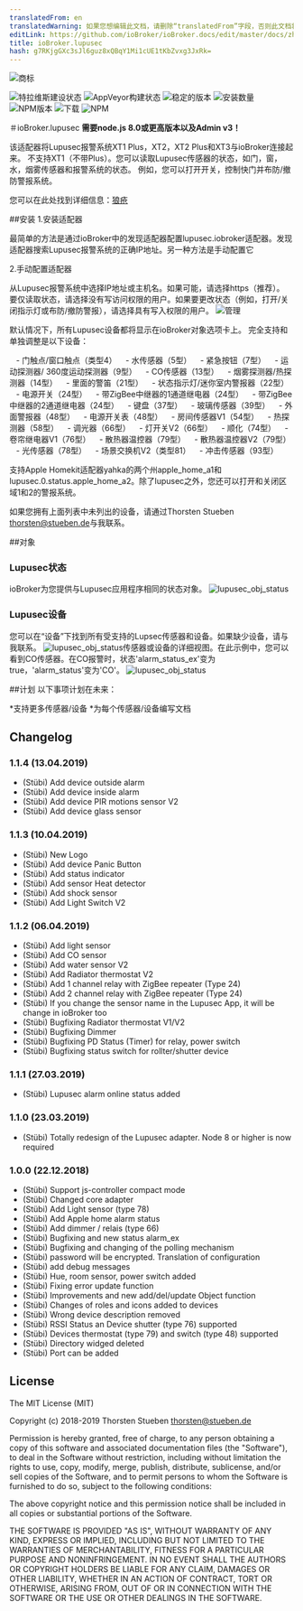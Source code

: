```yaml
---
translatedFrom: en
translatedWarning: 如果您想编辑此文档，请删除“translatedFrom”字段，否则此文档将再次自动翻译
editLink: https://github.com/ioBroker/ioBroker.docs/edit/master/docs/zh-cn/adapterref/iobroker.lupusec/README.md
title: ioBroker.lupusec
hash: g7RKjgGXc3sJl6guz8xQBqY1Mi1cUE1tKbZvxg3JxRk=
---
```

![商标](../../../en/adapterref/iobroker.lupusec/admin/lupusec.png)

![特拉维斯建设状态](https://travis-ci.org/schmupu/ioBroker.lupusec.svg?branch=master)
![AppVeyor构建状态](https://ci.appveyor.com/api/projects/status/github/schmupu/ioBroker.lupusec?branch=master&svg=true)
![稳定的版本](http://iobroker.live/badges/lupusec-stable.svg)
![安装数量](http://iobroker.live/badges/lupusec-installed.svg)
![NPM版本](http://img.shields.io/npm/v/iobroker.lupusec.svg)
![下载](https://img.shields.io/npm/dm/iobroker.lupusec.svg)
![NPM](https://nodei.co/npm/iobroker.lupusec.png?downloads=true)

＃ioBroker.lupusec
**需要node.js 8.0或更高版本以及Admin v3！**

该适配器将Lupusec报警系统XT1 Plus，XT2，XT2 Plus和XT3与ioBroker连接起来。
不支持XT1（不带Plus）。您可以读取Lupusec传感器的状态，如门，窗，水，烟雾传感器和报警系统的状态。
例如，您可以打开开关，控制快门并布防/撤防警报系统。

您可以在此处找到详细信息：[狼疮](https://www.lupus-electronics.de/en)

##安装
1.安装适配器

最简单的方法是通过ioBroker中的发现适配器配置lupusec.iobroker适配器。发现适配器搜索Lupusec报警系统的正确IP地址。另一种方法是手动配置它

2.手动配置适配器

从Lupusec报警系统中选择IP地址或主机名。如果可能，请选择https（推荐）。
要仅读取状态，请选择没有写访问权限的用户。如果要更改状态（例如，打开/关闭指示灯或布防/撤防警报），请选择具有写入权限的用户。
![管理](../../../en/adapterref/iobroker.lupusec/docs/en/img/lupusec_admin.png)

默认情况下，所有Lupusec设备都将显示在ioBroker对象选项卡上。
完全支持和单独调整是以下设备：

   - 门触点/窗口触点（类型4）
   - 水传感器（5型）
   - 紧急按钮（7型）
   - 运动探测器/ 360度运动探测器（9型）
   -  CO传感器（13型）
   - 烟雾探测器/热探测器（14型）
   - 里面的警笛（21型）
   - 状态指示灯/迷你室内警报器（22型）
   - 电源开关（24型）
   - 带ZigBee中继器的1通道继电器（24型）
   - 带ZigBee中继器的2通道继电器（24型）
   - 键盘（37型）
   - 玻璃传感器（39型）
   - 外面警报器（48型）
   - 电源开关表（48型）
   - 房间传感器V1（54型）
   - 热探测器（58型）
   - 调光器（66型）
   - 灯开关V2（66型）
   - 顺化（74型）
   - 卷帘继电器V1（76型）
   - 散热器温控器（79型）
   - 散热器温控器V2（79型）
   - 光传感器（78型）
   - 场景交换机V2（类型81）
   - 冲击传感器（93型）

支持Apple Homekit适配器yahka的两个州apple_home_a1和lupusec.0.status.apple_home_a2。除了lupusec之外，您还可以打开和关闭区域1和2的警报系统。

如果您拥有上面列表中未列出的设备，请通过Thorsten Stueben <thorsten@stueben.de>与我联系。

##对象
### Lupusec状态
ioBroker为您提供与Lupusec应用程序相同的状态对象。
![lupusec_obj_status](../../../en/adapterref/iobroker.lupusec/docs/en/img/lupusec_obj_status.png)

### Lupusec设备
您可以在“设备”下找到所有受支持的Lupsec传感器和设备。如果缺少设备，请与我联系。
![lupusec_obj_status](../../../en/adapterref/iobroker.lupusec/docs/en/img/lupusec_obj_devices.png)传感器或设备的详细视图。在此示例中，您可以看到CO传感器。在CO报警时，状态'alarm_status_ex'变为true，'alarm_status'变为'CO'。
![lupusec_obj_status](../../../en/adapterref/iobroker.lupusec/docs/en/img/lupusec_obj_devices_type09.png)

##计划
以下事项计划在未来：

*支持更多传感器/设备
*为每个传感器/设备编写文档

## Changelog

### 1.1.4 (13.04.2019)
* (Stübi) Add device outside alarm
* (Stübi) Add device inside alarm
* (Stübi) Add device PIR motions sensor V2
* (Stübi) Add device glass sensor

### 1.1.3 (10.04.2019)
* (Stübi) New Logo
* (Stübi) Add device Panic Button
* (Stübi) Add status indicator 
* (Stübi) Add sensor Heat detector
* (Stübi) Add shock sensor 
* (Stübi) Add Light Switch V2
 
### 1.1.2 (06.04.2019)
* (Stübi) Add light sensor 
* (Stübi) Add CO sensor
* (Stübi) Add water sensor V2
* (Stübi) Add Radiator thermostat V2
* (Stübi) Add 1 channel relay with ZigBee repeater (Type 24)
* (Stübi) Add 2 channel relay with ZigBee repeater (Type 24)
* (Stübi) If you change the sensor name in the Lupusec App, it will be change in ioBroker too 
* (Stübi) Bugfixing Radiator thermostat V1/V2
* (Stübi) Bugfixing Dimmer
* (Stübi) Bugfixing PD Status (Timer) for relay, power switch
* (Stübi) Bugfixing status switch for rollter/shutter device

### 1.1.1 (27.03.2019)
* (Stübi) Lupusec alarm online status added

### 1.1.0 (23.03.2019)
* (Stübi) Totally redesign of the Lupusec adapter. Node 8 or higher is now required

### 1.0.0 (22.12.2018)
* (Stübi) Support js-controller compact mode
* (Stübi) Changed core adapter
* (Stübi) Add Light sensor (type 78)
* (Stübi) Add Apple home alarm status
* (Stübi) Add dimmer / relais (type 66)
* (Stübi) Bugfixing and new status alarm_ex
* (Stübi) Bugfixing and changing of the polling mechanism
* (Stübi) password will be encrypted. Translation of configuration
* (Stübi) add debug messages
* (Stübi) Hue, room sensor, power switch added
* (Stübi) Fixing error update function
* (Stübi) Improvements and new add/del/update Object function
* (Stübi) Changes of roles and icons added to devices
* (Stübi) Wrong device description removed
* (Stübi) RSSI Status an Device shutter (type 76) supported
* (Stübi) Devices thermostat (type 79) and switch (type 48) supported
* (Stübi) Directory widged deleted
* (Stübi) Port can be added

## License
The MIT License (MIT)

Copyright (c) 2018-2019 Thorsten Stueben <thorsten@stueben.de>

Permission is hereby granted, free of charge, to any person obtaining a copy
of this software and associated documentation files (the "Software"), to deal
in the Software without restriction, including without limitation the rights
to use, copy, modify, merge, publish, distribute, sublicense, and/or sell
copies of the Software, and to permit persons to whom the Software is
furnished to do so, subject to the following conditions:

The above copyright notice and this permission notice shall be included in
all copies or substantial portions of the Software.

THE SOFTWARE IS PROVIDED "AS IS", WITHOUT WARRANTY OF ANY KIND, EXPRESS OR
IMPLIED, INCLUDING BUT NOT LIMITED TO THE WARRANTIES OF MERCHANTABILITY,
FITNESS FOR A PARTICULAR PURPOSE AND NONINFRINGEMENT. IN NO EVENT SHALL THE
AUTHORS OR COPYRIGHT HOLDERS BE LIABLE FOR ANY CLAIM, DAMAGES OR OTHER
LIABILITY, WHETHER IN AN ACTION OF CONTRACT, TORT OR OTHERWISE, ARISING FROM,
OUT OF OR IN CONNECTION WITH THE SOFTWARE OR THE USE OR OTHER DEALINGS IN
THE SOFTWARE.